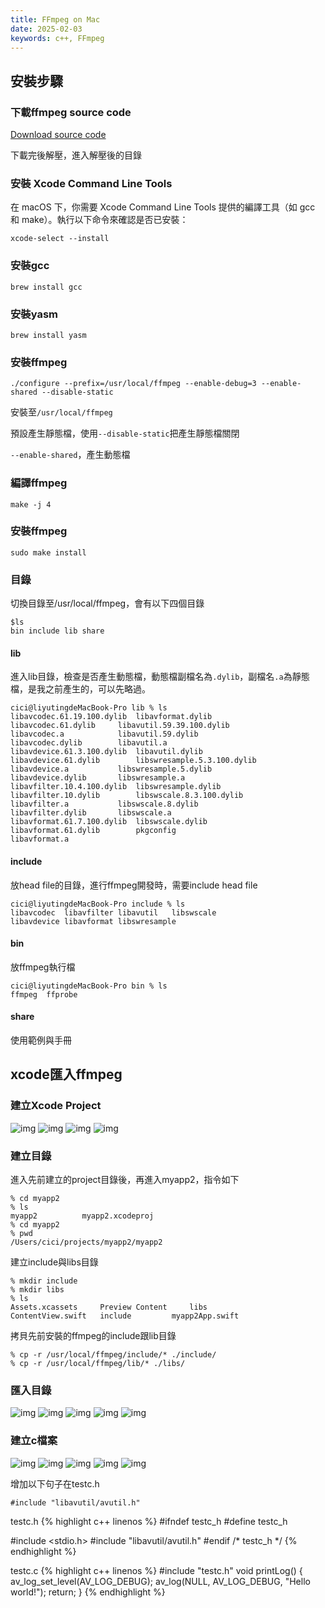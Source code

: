 ```yaml
---
title: FFmpeg on Mac
date: 2025-02-03
keywords: c++, FFmpeg
---
```


## 安裝步驟

### 下載ffmpeg source code
[Download source code](https://ffmpeg.org/download.html#build-mac)

下載完後解壓，進入解壓後的目錄

### 安裝 Xcode Command Line Tools
在 macOS 下，你需要 Xcode Command Line Tools 提供的編譯工具（如 gcc 和 make）。執行以下命令來確認是否已安裝：

```
xcode-select --install
```

### 安裝gcc
```
brew install gcc
```

### 安裝yasm
```
brew install yasm
```

### 安裝ffmpeg

```
./configure --prefix=/usr/local/ffmpeg --enable-debug=3 --enable-shared --disable-static
```

安裝至`/usr/local/ffmpeg`

預設產生靜態檔，使用`--disable-static`把產生靜態檔關閉

`--enable-shared`，產生動態檔


### 編譯ffmpeg

```
make -j 4
```

### 安裝ffmpeg

```
sudo make install
```

### 目錄

切換目錄至/usr/local/ffmpeg，會有以下四個目錄

```
$ls
bin	include	lib	share
```

#### lib
進入lib目錄，檢查是否產生動態檔，動態檔副檔名為`.dylib`，副檔名`.a`為靜態檔，是我之前產生的，可以先略過。
```
cici@liyutingdeMacBook-Pro lib % ls                                            
libavcodec.61.19.100.dylib	libavformat.dylib
libavcodec.61.dylib		libavutil.59.39.100.dylib
libavcodec.a			libavutil.59.dylib
libavcodec.dylib		libavutil.a
libavdevice.61.3.100.dylib	libavutil.dylib
libavdevice.61.dylib		libswresample.5.3.100.dylib
libavdevice.a			libswresample.5.dylib
libavdevice.dylib		libswresample.a
libavfilter.10.4.100.dylib	libswresample.dylib
libavfilter.10.dylib		libswscale.8.3.100.dylib
libavfilter.a			libswscale.8.dylib
libavfilter.dylib		libswscale.a
libavformat.61.7.100.dylib	libswscale.dylib
libavformat.61.dylib		pkgconfig
libavformat.a
```

#### include
放head file的目錄，進行ffmpeg開發時，需要include head file
```
cici@liyutingdeMacBook-Pro include % ls
libavcodec	libavfilter	libavutil	libswscale
libavdevice	libavformat	libswresample
```

#### bin
放ffmpeg執行檔
```
cici@liyutingdeMacBook-Pro bin % ls
ffmpeg	ffprobe
```

#### share
使用範例與手冊

## xcode匯入ffmpeg

### 建立Xcode Project

![img]({{site.imgurl}}/swift/create1.png)
![img]({{site.imgurl}}/swift/create2.png)
![img]({{site.imgurl}}/swift/create3.png)
![img]({{site.imgurl}}/swift/create4.png)

### 建立目錄

進入先前建立的project目錄後，再進入myapp2，指令如下
```
% cd myapp2
% ls
myapp2			myapp2.xcodeproj
% cd myapp2
% pwd
/Users/cici/projects/myapp2/myapp2
```

建立include與libs目錄
```
% mkdir include
% mkdir libs
% ls
Assets.xcassets		Preview Content		libs
ContentView.swift	include			myapp2App.swift
```

拷貝先前安裝的ffmpeg的include跟lib目錄
```
% cp -r /usr/local/ffmpeg/include/* ./include/
% cp -r /usr/local/ffmpeg/lib/* ./libs/
```

### 匯入目錄

![img]({{site.imgurl}}/swift/include1.png)
![img]({{site.imgurl}}/swift/include2.png)
![img]({{site.imgurl}}/swift/include3.png)
![img]({{site.imgurl}}/swift/include4.png)
![img]({{site.imgurl}}/swift/include5.png)

### 建立c檔案

![img]({{site.imgurl}}/swift/cfile1.png)
![img]({{site.imgurl}}/swift/cfile2.png)
![img]({{site.imgurl}}/swift/cfile3.png)
![img]({{site.imgurl}}/swift/cfile4.png)
![img]({{site.imgurl}}/swift/cfile5.png)

增加以下句子在testc.h
```
#include "libavutil/avutil.h"
```

testc.h
{% highlight c++ linenos %}
#ifndef testc_h
#define testc_h

#include <stdio.h>
#include "libavutil/avutil.h"
#endif /* testc_h */
{% endhighlight %}


testc.c
{% highlight c++ linenos %}
#include "testc.h"
void printLog() {
  av_log_set_level(AV_LOG_DEBUG);
  av_log(NULL, AV_LOG_DEBUG, "Hello world!");
  return;
}
{% endhighlight %}